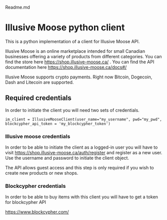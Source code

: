 Readme.md

# Illusive Moose python client

This is a python implementation of a client for Illusive Moose API.

Illusive Moose is an online marketplace intended for small Canadian businesses offering a variety of products from different categories. You can find the store here https://shop.illusive-moose.ca/ . You can find the API documentation here https://shop.illusive-moose.ca/docs#/

Illusive Moose supports crypto payments. Right now Bitcoin, Dogecoin, Dash and Litecoin are supported.

## Required credentials

In order to initiate the client you will need two sets of credentials.

```
im_client = IllusiveMooseClient(user_name="my_username", pwd="my_pwd", blockcypher_api_token = 'my_blockcypher_token')
```

### Illusive moose credentials

In order to be able to initiate the client as a logged-in user you will have to visit https://shop.illusive-moose.ca/auth/register and register as a new user. Use the username and password to initiate the client object.

The API allows guest access and this step is only required if you wish to create new products or new shops. 

### Blockcypher credentials

In order to be able to buy items with this client you will have to get a token for blockcypher API

https://www.blockcypher.com/



